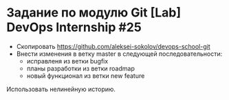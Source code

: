 # Задание по модулю Git [Lab] DevOps Internship #25
- Скопировать https://github.com/aleksei-sokolov/devops-school-git
- Внести изменения в ветку master в следующей последовательности:
  - исправленя из ветки bugfix
  - планы разработки из ветки roadmap
  - новый функционал из ветки new feature

Использовать нелинейную историю.
